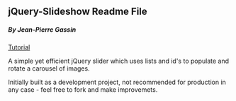 ## jQuery-Slideshow Readme File
##### By Jean-Pierre Gassin

[Tutorial](http://jpgassin.com/blog/simple-slider-jquery)

A simple yet efficient jQuery slider which uses lists and id's to populate and rotate a carousel of images.

Initially built as a development project, not recommended for production in any case - feel free to fork and make improvemets.
